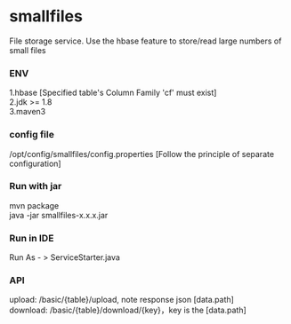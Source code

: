 # smallfiles 
File storage service. Use the hbase feature to store/read large numbers of small files 
### ENV 
1.hbase [Specified table's Column Family 'cf' must exist]  
2.jdk >= 1.8  
3.maven3  
### config file 
/opt/config/smallfiles/config.properties [Follow the principle of separate configuration]
### Run with jar 
mvn package  
java -jar smallfiles-x.x.x.jar 
### Run in IDE 
Run As - > ServiceStarter.java  
### API
upload: /basic/{table}/upload, note response json [data.path]   
download: /basic/{table}/download/{key}，key is the [data.path]
